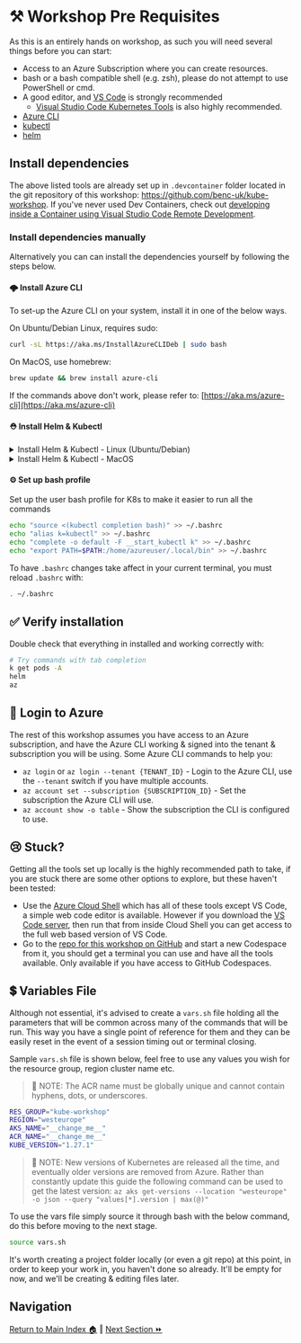 # ⚒️ Workshop Pre Requisites

As this is an entirely hands on workshop, as such you will need several things before you can start:

- Access to an Azure Subscription where you can create resources.
- bash or a bash compatible shell (e.g. zsh), please do not attempt to use PowerShell or cmd.
- A good editor, and [VS Code](https://code.visualstudio.com/) is strongly recommended
  - [Visual Studio Code Kubernetes Tools](https://marketplace.visualstudio.com/items?itemName=ms-kubernetes-tools.vscode-kubernetes-tools) is also highly recommended.
- [Azure CLI](https://aka.ms/azure-cli)
- [kubectl](https://kubernetes.io/docs/tasks/tools/install-kubectl-linux/)
- [helm](https://helm.sh/docs/intro/install/)

## Install dependencies

The above listed tools are already set up in `.devcontainer` folder located in the git repository of this workshop: <https://github.com/benc-uk/kube-workshop>.
If you've never used Dev Containers, check out [developing inside a Container using Visual Studio Code Remote Development](https://code.visualstudio.com/docs/devcontainers/containers).

### Install dependencies manually

Alternatively you can can install the dependencies yourself by following the steps below.

#### 🌩️ Install Azure CLI

To set-up the Azure CLI on your system, install it in one of the below ways.

On Ubuntu/Debian Linux, requires sudo:

```bash
curl -sL https://aka.ms/InstallAzureCLIDeb | sudo bash
```

On MacOS, use homebrew:

```bash
brew update && brew install azure-cli
```

If the commands above don't work, please refer to: [https://aka.ms/azure-cli](https://aka.ms/azure-cli)

#### ⛑️ Install Helm & Kubectl

<details markdown="1">
<summary>Install Helm & Kubectl - Linux (Ubuntu/Debian)</summary>

Two ways are provided for each tool, one without needing sudo, the other requires sudo, take your pick but don't run both!

By default the 'no sudo' commands for helm & kubectl install binaries into `~/.local/bin` so if this isn't in your PATH you can copy or move the binary elsewhere, or simply run `export PATH="$PATH:$HOME/.local/bin"`

```bash
# Install kubectl - no sudo
curl -s https://raw.githubusercontent.com/benc-uk/tools-install/master/kubectl.sh | bash

# Install kubectl - with sudo
curl -LO "https://dl.k8s.io/release/$(curl -L -s https://dl.k8s.io/release/stable.txt)/bin/linux/amd64/kubectl"
chmod +x ./kubectl
sudo mv ./kubectl /usr/bin/kubectl

# Install helm - no sudo
curl -s https://raw.githubusercontent.com/benc-uk/tools-install/master/helm.sh | bash

# Install helm - with sudo
curl https://raw.githubusercontent.com/helm/helm/main/scripts/get-helm-3 | bash
```

</details>

<details markdown="1">
<summary>Install Helm & Kubectl - MacOS</summary>

```bash
# Install kubectl - with sudo
curl -LO "https://dl.k8s.io/release/$(curl -L -s https://dl.k8s.io/release/stable.txt)/bin/darwin/amd64/kubectl"
chmod +x ./kubectl
sudo mv ./kubectl /usr/local/bin/kubectl

# Install Helm
curl https://raw.githubusercontent.com/helm/helm/main/scripts/get-helm-3 | bash
```

</details>

#### ⚙️ Set up bash profile

Set up the user bash profile for K8s to make it easier to run all the commands

```sh
echo "source <(kubectl completion bash)" >> ~/.bashrc
echo "alias k=kubectl" >> ~/.bashrc
echo "complete -o default -F __start_kubectl k" >> ~/.bashrc
echo "export PATH=$PATH:/home/azureuser/.local/bin" >> ~/.bashrc
```

To have `.bashrc` changes take affect in your current terminal, you must reload `.bashrc` with:

```sh
. ~/.bashrc
```

## ✅ Verify installation

Double check that everything in installed and working correctly with:

```sh
# Try commands with tab completion
k get pods -A
helm
az
```

## 🔐 Login to Azure

The rest of this workshop assumes you have access to an Azure subscription, and have the Azure CLI
working & signed into the tenant & subscription you will be using. Some Azure CLI commands to help you:

- `az login` or `az login --tenant {TENANT_ID}` - Login to the Azure CLI, use the `--tenant` switch
  if you have multiple accounts.
- `az account set --subscription {SUBSCRIPTION_ID}` - Set the subscription the Azure CLI will use.
- `az account show -o table` - Show the subscription the CLI is configured to use.

## 😢 Stuck?

Getting all the tools set up locally is the highly recommended path to take, if you are stuck there
are some other options to explore, but these haven't been tested:

- Use the [Azure Cloud Shell](https://shell.azure.com/bash) which has all of these tools except VS Code,
  a simple web code editor is available. However if you download the
  [VS Code server](https://aka.ms/install-vscode-server/setup.sh), then run that from inside Cloud Shell
  you can get access to the full web based version of VS Code.
- Go to the [repo for this workshop on GitHub](https://github.com/benc-uk/kube-workshop/codespaces)
  and start a new Codespace from it, you should get a terminal you can use and have all the tools available.
  Only available if you have access to GitHub Codespaces.

## 💲 Variables File

Although not essential, it's advised to create a `vars.sh` file holding all the parameters that will
be common across many of the commands that will be run. This way you have a single point of reference
for them and they can be easily reset in the event of a session timing out or terminal closing.

Sample `vars.sh` file is shown below, feel free to use any values you wish for the resource group, region cluster name etc.

> 📝 NOTE: The ACR name must be globally unique and cannot contain hyphens, dots, or underscores.

```bash
RES_GROUP="kube-workshop"
REGION="westeurope"
AKS_NAME="__change_me__"
ACR_NAME="__change_me__"
KUBE_VERSION="1.27.1"
```

> 📝 NOTE: New versions of Kubernetes are released all the time, and eventually older versions are removed from Azure. Rather than constantly update this guide the following command can be used to get the latest version: `az aks get-versions --location "westeurope" -o json --query "values[*].version | max(@)"`

To use the vars file simply source it through bash with the below command, do this before moving to the next stage.

```sh
source vars.sh
```

It's worth creating a project folder locally (or even a git repo) at this point, in order to keep your work in, you haven't done so already. It'll be empty for now, and we'll be creating & editing files later.

## Navigation

[Return to Main Index 🏠](../readme.md) ‖ [Next Section ⏩](../01-cluster/readme.md)
